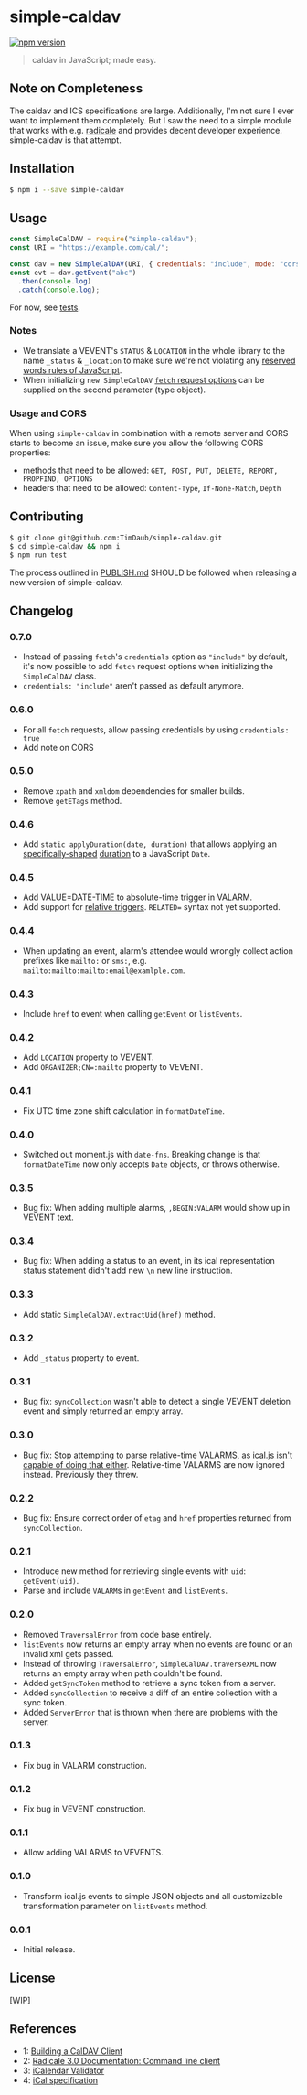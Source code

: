 # simple-caldav

[![npm version](https://badge.fury.io/js/simple-caldav.svg)](https://badge.fury.io/js/simple-caldav)

> caldav in JavaScript; made easy.

## Note on Completeness

The caldav and ICS specifications are large. Additionally, I'm not sure I ever
want to implement them completely. But I saw the need to a simple module that
works with e.g. [radicale](https://radicale.org/3.0.html) and provides decent
developer experience. simple-caldav is that attempt.

## Installation

```bash
$ npm i --save simple-caldav
```

## Usage

```js
const SimpleCalDAV = require("simple-caldav");
const URI = "https://example.com/cal/";

const dav = new SimpleCalDAV(URI, { credentials: "include", mode: "cors"});
const evt = dav.getEvent("abc")
  .then(console.log)
  .catch(console.log);
```

For now, see [tests](./test/index.test.js).

### Notes

- We translate a VEVENT's `STATUS` & `LOCATION` in the whole library to the
  name `_status` & `_location` to make sure we're not violating any [reserved
  words rules of
  JavaScript](https://developer.mozilla.org/en-US/docs/Web/JavaScript/Reference/Lexical_grammar#Keywords).
- When initializing `new SimpleCalDAV` [`fetch` request
  options](https://developer.mozilla.org/en-US/docs/Web/API/Fetch_API/Using_Fetch)
  can be supplied on the second parameter (type object).

### Usage and CORS

When using `simple-caldav` in combination with a remote server and CORS starts
to become an issue, make sure you allow the following CORS properties:

- methods that need to be allowed: `GET, POST, PUT, DELETE, REPORT, PROPFIND, OPTIONS`
- headers that need to be allowed: `Content-Type`, `If-None-Match`, `Depth`

## Contributing

```bash
$ git clone git@github.com:TimDaub/simple-caldav.git
$ cd simple-caldav && npm i
$ npm run test
```

The process outlined in [PUBLISH.md](./PUBLISH.md) SHOULD be followed when
releasing a new version of simple-caldav.

## Changelog

### 0.7.0

- Instead of passing `fetch`'s `credentials` option as `"include"` by
  default, it's now possible to add `fetch` request options when
  initializing the `SimpleCalDAV` class.
- `credentials: "include"` aren't passed as default anymore.

### 0.6.0

- For all `fetch` requests, allow passing credentials by using `credentials:
  true`
- Add note on CORS

### 0.5.0

- Remove `xpath` and `xmldom` dependencies for smaller builds.
- Remove `getETags` method.

### 0.4.6

- Add `static applyDuration(date, duration)` that allows applying an
  [specifically-shaped](https://github.com/TimDaub/simple-caldav/blob/0a924c33a5f4392dc1331f151e589a024b4580c2/src/index.js#L331)
  [duration](https://www.kanzaki.com/docs/ical/duration.html) to a JavaScript
  `Date`.

### 0.4.5

- Add VALUE=DATE-TIME to absolute-time trigger in VALARM.
- Add support for [relative
  triggers](https://www.kanzaki.com/docs/ical/trigger.html). `RELATED=` syntax
  not yet supported.

### 0.4.4

- When updating an event, alarm's attendee would wrongly collect action
  prefixes like `mailto:` or `sms:`, e.g.
  `mailto:mailto:mailto:email@examlple.com`.

### 0.4.3

- Include `href` to event when calling `getEvent` or `listEvents`.

### 0.4.2

- Add `LOCATION` property to VEVENT.
- Add `ORGANIZER;CN=:mailto` property to VEVENT.

### 0.4.1

- Fix UTC time zone shift calculation in `formatDateTime`.

### 0.4.0

- Switched out moment.js with `date-fns`. Breaking change is that
  `formatDateTime` now only accepts `Date` objects, or throws otherwise.

### 0.3.5

- Bug fix: When adding multiple alarms, `,BEGIN:VALARM` would show up in VEVENT
text.

### 0.3.4

- Bug fix: When adding a status to an event, in its ical representation status
statement didn't add new `\n` new line instruction.

### 0.3.3

- Add static `SimpleCalDAV.extractUid(href)` method.

### 0.3.2

- Add `_status` property to event.

### 0.3.1

- Bug fix: `syncCollection` wasn't able to detect a single VEVENT deletion event
and simply returned an empty array. 

### 0.3.0

- Bug fix: Stop attempting to parse relative-time VALARMS, as [ical.js isn't
  capable of doing that
  either](https://github.com/mozilla-comm/ical.js/issues/451). Relative-time
  VALARMS are now ignored instead. Previously they threw.

### 0.2.2

- Bug fix: Ensure correct order of `etag` and `href` properties returned from
  `syncCollection`.

### 0.2.1

- Introduce new method for retrieving single events with `uid`:
  `getEvent(uid)`.
- Parse and include `VALARM`s in `getEvent` and `listEvents`.

### 0.2.0

- Removed `TraversalError` from code base entirely.
- `listEvents` now returns an empty array when no events are found or an
  invalid xml gets passed.
- Instead of throwing `TraversalError`, `SimpleCalDAV.traverseXML` now returns
  an empty array when path couldn't be found.
- Added `getSyncToken` method to retrieve a sync token from a server.
- Added `syncCollection` to receive a diff of an entire collection with a sync
  token.
- Added `ServerError` that is thrown when there are problems with the server.

### 0.1.3

- Fix bug in VALARM construction.

### 0.1.2

- Fix bug in VEVENT construction.

### 0.1.1

- Allow adding VALARMS to VEVENTS.

### 0.1.0

- Transform ical.js events to simple JSON objects and all customizable
  transformation parameter on `listEvents` method.

### 0.0.1

- Initial release.

## License

[WIP]

## References

- 1: [Building a CalDAV Client](https://sabre.io/dav/building-a-caldav-client/)
- 2: [Radicale 3.0 Documentation: Command line client](https://radicale.org/3.0.html#documentation/supported-clients/command-line)
- 3: [iCalendar Validator](https://icalendar.org/validator.html)
- 4: [iCal specification](https://tools.ietf.org/html/rfc5545)
